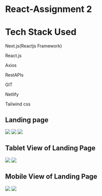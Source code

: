 # React-Assignment 2

<h1>Tech Stack Used</h1>
<p>Next.js(Reactjs Framework)</p>
<p>React.js</p>
<p>Axios</p>
<p>RestAPIs</p>
<p>GIT</p>
<p>Netlify</p>
<p>Tailwind css</p>

<h2>Landing page</h2>
<img src="https://github.com/Bhaskar977/React-Assignment2/assets/98516131/63cd4a9b-0f1a-40c5-87e1-5747fd011451"/>
<img src="https://github.com/Bhaskar977/React-Assignment2/assets/98516131/3c2b64e3-d85a-4b85-9bee-8982666e9dcb"/>
<img src="https://github.com/Bhaskar977/React-Assignment2/assets/98516131/b25210b8-8ade-4a03-b1f8-b0754e01cba2"/>

<h2>Tablet View of Landing Page</h2>
<img src="https://github.com/Bhaskar977/React-Assignment2/assets/98516131/d148727a-2628-4a9a-94c5-3d24ae54e136"/>
<img src="https://github.com/Bhaskar977/React-Assignment2/assets/98516131/8eaf1659-6556-47b2-8530-aa54fba7d221"/>

<h2>Mobile View of Landing Page</h2>
<img src="https://github.com/Bhaskar977/React-Assignment2/assets/98516131/5e4e77de-153a-4fc7-b55e-6d1f44cff87d"/>
<img src="https://github.com/Bhaskar977/React-Assignment2/assets/98516131/885793c6-9383-4982-a71c-da6f8d7cee61"/>



